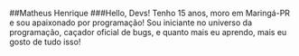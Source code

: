 ##Matheus Henrique
###Hello, Devs!
Tenho 15 anos, moro em Maringá-PR  e sou apaixonado por programação! Sou iniciante no universo da programação, caçador oficial de bugs, e quanto mais eu aprendo, mais eu gosto de tudo isso!
